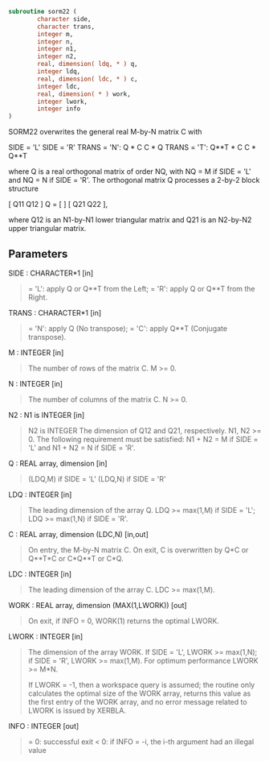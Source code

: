 ```fortran
subroutine sorm22 (
        character side,
        character trans,
        integer m,
        integer n,
        integer n1,
        integer n2,
        real, dimension( ldq, * ) q,
        integer ldq,
        real, dimension( ldc, * ) c,
        integer ldc,
        real, dimension( * ) work,
        integer lwork,
        integer info
)
```

SORM22 overwrites the general real M-by-N matrix C with

SIDE = 'L'     SIDE = 'R'
TRANS = 'N':      Q \* C          C \* Q
TRANS = 'T':      Q\*\*T \* C       C \* Q\*\*T

where Q is a real orthogonal matrix of order NQ, with NQ = M if
SIDE = 'L' and NQ = N if SIDE = 'R'.
The orthogonal matrix Q processes a 2-by-2 block structure

[  Q11  Q12  ]
Q = [            ]
[  Q21  Q22  ],

where Q12 is an N1-by-N1 lower triangular matrix and Q21 is an
N2-by-N2 upper triangular matrix.

## Parameters
SIDE : CHARACTER\*1 [in]
> = 'L': apply Q or Q\*\*T from the Left;
> = 'R': apply Q or Q\*\*T from the Right.

TRANS : CHARACTER\*1 [in]
> = 'N':  apply Q (No transpose);
> = 'C':  apply Q\*\*T (Conjugate transpose).

M : INTEGER [in]
> The number of rows of the matrix C. M >= 0.

N : INTEGER [in]
> The number of columns of the matrix C. N >= 0.

N2 : N1 is INTEGER [in]
> N2 is INTEGER
> The dimension of Q12 and Q21, respectively. N1, N2 >= 0.
> The following requirement must be satisfied:
> N1 + N2 = M if SIDE = 'L' and N1 + N2 = N if SIDE = 'R'.

Q : REAL array, dimension [in]
> (LDQ,M) if SIDE = 'L'
> (LDQ,N) if SIDE = 'R'

LDQ : INTEGER [in]
> The leading dimension of the array Q.
> LDQ >= max(1,M) if SIDE = 'L'; LDQ >= max(1,N) if SIDE = 'R'.

C : REAL array, dimension (LDC,N) [in,out]
> On entry, the M-by-N matrix C.
> On exit, C is overwritten by Q\*C or Q\*\*T\*C or C\*Q\*\*T or C\*Q.

LDC : INTEGER [in]
> The leading dimension of the array C. LDC >= max(1,M).

WORK : REAL array, dimension (MAX(1,LWORK)) [out]
> On exit, if INFO = 0, WORK(1) returns the optimal LWORK.

LWORK : INTEGER [in]
> The dimension of the array WORK.
> If SIDE = 'L', LWORK >= max(1,N);
> if SIDE = 'R', LWORK >= max(1,M).
> For optimum performance LWORK >= M\*N.
> 
> If LWORK = -1, then a workspace query is assumed; the routine
> only calculates the optimal size of the WORK array, returns
> this value as the first entry of the WORK array, and no error
> message related to LWORK is issued by XERBLA.

INFO : INTEGER [out]
> = 0:  successful exit
> < 0:  if INFO = -i, the i-th argument had an illegal value
